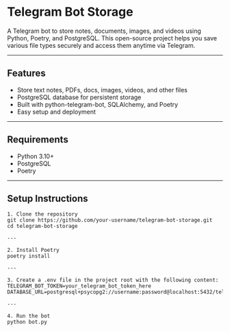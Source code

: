 # Telegram Bot Storage

A Telegram bot to store notes, documents, images, and videos using Python, Poetry, and PostgreSQL. This open-source project helps you save various file types securely and access them anytime via Telegram.

---

## Features

- Store text notes, PDFs, docs, images, videos, and other files
- PostgreSQL database for persistent storage
- Built with python-telegram-bot, SQLAlchemy, and Poetry
- Easy setup and deployment

---

## Requirements

- Python 3.10+
- PostgreSQL
- Poetry

---

## Setup Instructions
```
1. Clone the repository
git clone https://github.com/your-username/telegram-bot-storage.git
cd telegram-bot-storage

---

2. Install Poetry
poetry install

---

3. Create a .env file in the project root with the following content: 
TELEGRAM_BOT_TOKEN=your_telegram_bot_token_here
DATABASE_URL=postgresql+psycopg2://username:password@localhost:5432/telegram_bot_db

---

4. Run the bot
python bot.py
